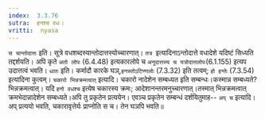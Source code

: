 ```yaml
---
index:  3.3.76
sutra:  हनश्च वधः।
vritti:  nyasa
---
```


`स चान्तोदात्तः` इति। सूत्रे वधशब्दस्यान्तोदात्तस्योच्चारणात्। `तत्र `इत्यादिनाऽन्तोदात्ते वधादेशे यदिष्टं सिध्यति तद्दर्शयति। अपि कृते `अतो लोपः` (6.4.48) इत्यकारलोपे च `अनुदात्तस्य च यत्रोदात्तलोपः`(6.1.155) इत्यप उदात्तत्वं भवति। `धातः` इति। कर्मादौ कारके घञ्,`हनस्तोऽटिण्णलोः` (7.3.32) इति तत्वम्; `हो हन्तेः` (7.3.54) इत्यादिना कुत्वम्। `चकारो भिन्नक्रमत्वात्` इत्यादि। चकारो नादेशेन सम्बध्यत इति सम्बन्धः।कस्मान्न सम्बध्यते? भिन्नक्रमत्वात्। यदि `हनो वधश्च` इत्येष चकारस्य क्रमः; आदेशानन्तरमनुच्चारणात्।तस्मात् भिन्नक्रमत्वात् क्रमभेदान्नादेशेन सम्बध्यते।अपि तु प्रकृतेन प्रत्ययेन। एवञ्च प्रकृतेन सम्बन्धं दर्शयितुमाह-- `अप् च` इत्यादि। अप् प्रत्ययो भवति, चकारावृत्तेर्यः प्राप्नोति स च। तेन घञपि भवति॥
